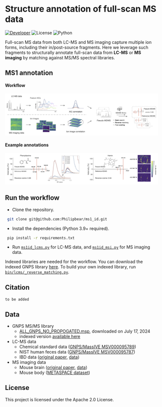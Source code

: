 # Structure annotation of full-scan MS data
[![Developer](https://img.shields.io/badge/Developer-Shipei_Xing-yellowgreen?logo=github&logoColor=white)](https://scholar.google.ca/citations?user=en0zumcAAAAJ&hl=en)
![License](https://img.shields.io/badge/License-Apache_2.0-blue.svg?style=flat&logo=apache)
![Python](https://img.shields.io/badge/Python-3.9+-green.svg?style=flat&logo=python&logoColor=lightblue)

Full-scan MS data from both LC-MS and MS imaging capture multiple ion forms, including their in/post-source fragments. 
Here we leverage such fragments to structurally annotate full-scan data from **LC-MS** or **MS imaging** by matching against MS/MS spectral libraries.


## MS1 annotation
#### Workflow
![Annotation workflow](fig/workflow.png)


#### Example annotations
![Example annotation](fig/eg_annotation.png)


## Run the workflow
- Clone the repository.
```bash
 git clone git@github.com:Philipbear/ms1_id.git
```
- Install the dependencies (Python 3.9+ required).
```bash
 pip install -r requirements.txt
```
- Run [`ms1id_lcms.py`](https://github.com/Philipbear/ms1_id/blob/main/ms1id_lcms.py) for LC-MS data, and [`ms1id_msi.py`](https://github.com/Philipbear/ms1_id/blob/main/ms1id_msi.py) for MS imaging data.

Indexed libraries are needed for the workflow. You can download the indexed GNPS library [here](https://github.com/Philipbear/ms1_id/releases/tag/v0.0.1). 
To build your own indexed library, run [`bin/lcms/_reverse_matching.py`](https://github.com/Philipbear/ms1_id/blob/main/bin/lcms/_reverse_matching.py).


## Citation
``
to be added
``


## Data
- GNPS MS/MS library
  - [ALL_GNPS_NO_PROPOGATED.msp](https://external.gnps2.org/gnpslibrary), downloaded on July 17, 2024
  - indexed version [available here](https://github.com/Philipbear/ms1_id/releases/tag/v0.0.1)
- LC-MS data
  - Chemical standard data ([GNPS/MassIVE MSV000095789](https://massive.ucsd.edu/ProteoSAFe/dataset.jsp?task=361b126b35f64bb89a99e7a9974cf8a7))
  - NIST human feces data ([GNPS/MassIVE MSV000095787](https://massive.ucsd.edu/ProteoSAFe/dataset.jsp?task=fa2bf73306ef4e7d89a3e3d3a4cb76d1))
  - IBD data ([original paper](https://www.nature.com/articles/s41586-019-1237-9), [data](https://www.metabolomicsworkbench.org/data/DRCCMetadata.php?Mode=Project&ProjectID=PR000639))
- MS imaging data
  - Mouse brain ([original paper](https://www.nature.com/articles/nmeth.4072), [data](https://www.ebi.ac.uk/metabolights/editor/MTBLS313))
  - Mouse body ([METASPACE dataset](https://metaspace2020.eu/dataset/2022-07-08_20h45m00s))


## License
This project is licensed under the Apache 2.0 License.